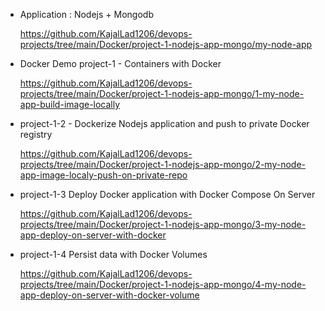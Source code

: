 
- Application : Nodejs + Mongodb

  https://github.com/KajalLad1206/devops-projects/tree/main/Docker/project-1-nodejs-app-mongo/my-node-app

- Docker Demo project-1 - Containers with Docker

  https://github.com/KajalLad1206/devops-projects/tree/main/Docker/project-1-nodejs-app-mongo/1-my-node-app-build-image-locally
- project-1-2 - Dockerize Nodejs application and push to private Docker registry

  https://github.com/KajalLad1206/devops-projects/tree/main/Docker/project-1-nodejs-app-mongo/2-my-node-app-image-localy-push-on-private-repo

- project-1-3 Deploy Docker application with Docker Compose On Server

  https://github.com/KajalLad1206/devops-projects/tree/main/Docker/project-1-nodejs-app-mongo/3-my-node-app-deploy-on-server-with-docker

- project-1-4 Persist data with Docker Volumes

  https://github.com/KajalLad1206/devops-projects/tree/main/Docker/project-1-nodejs-app-mongo/4-my-node-app-deploy-on-server-with-docker-volume
